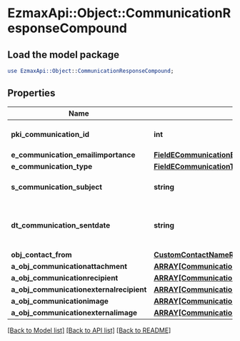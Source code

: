 # EzmaxApi::Object::CommunicationResponseCompound

## Load the model package
```perl
use EzmaxApi::Object::CommunicationResponseCompound;
```

## Properties
Name | Type | Description | Notes
------------ | ------------- | ------------- | -------------
**pki_communication_id** | **int** | The unique ID of the Communication. | 
**e_communication_emailimportance** | [**FieldECommunicationEmailimportance**](FieldECommunicationEmailimportance.md) |  | [optional] 
**e_communication_type** | [**FieldECommunicationType**](FieldECommunicationType.md) |  | 
**s_communication_subject** | **string** | The Subject of the Communication | 
**dt_communication_sentdate** | **string** | The send date and time at which the Communication was sent. | 
**obj_contact_from** | [**CustomContactNameResponse**](CustomContactNameResponse.md) |  | 
**a_obj_communicationattachment** | [**ARRAY[CommunicationattachmentResponseCompound]**](CommunicationattachmentResponseCompound.md) |  | 
**a_obj_communicationrecipient** | [**ARRAY[CommunicationrecipientResponseCompound]**](CommunicationrecipientResponseCompound.md) |  | 
**a_obj_communicationexternalrecipient** | [**ARRAY[CommunicationexternalrecipientResponseCompound]**](CommunicationexternalrecipientResponseCompound.md) |  | 
**a_obj_communicationimage** | [**ARRAY[CommunicationimageResponseCompound]**](CommunicationimageResponseCompound.md) |  | 
**a_obj_communicationexternalimage** | [**ARRAY[CommunicationexternalimageResponseCompound]**](CommunicationexternalimageResponseCompound.md) |  | 

[[Back to Model list]](../README.md#documentation-for-models) [[Back to API list]](../README.md#documentation-for-api-endpoints) [[Back to README]](../README.md)


